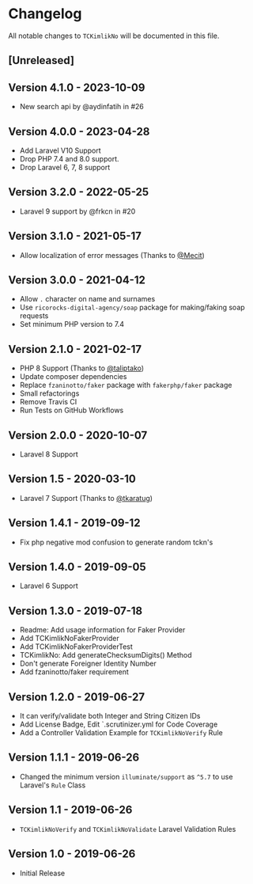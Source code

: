# Changelog

All notable changes to `TCKimlikNo` will be documented in this file.

## [Unreleased]

## Version 4.1.0 - 2023-10-09
- New search api by @aydinfatih in #26

## Version 4.0.0 - 2023-04-28
- Add Laravel V10 Support
- Drop PHP 7.4 and 8.0 support.
- Drop Laravel 6, 7, 8 support

## Version 3.2.0 - 2022-05-25
- Laravel 9 support by @frkcn in #20

## Version 3.1.0 - 2021-05-17
- Allow localization of error messages (Thanks to [@Mecit](https://github.com/Mecit))

## Version 3.0.0 - 2021-04-12
- Allow `.` character on name and surnames
- Use `ricorocks-digital-agency/soap` package for making/faking soap requests
- Set minimum PHP version to 7.4

## Version 2.1.0 - 2021-02-17

- PHP 8 Support (Thanks to [@taliptako](https://github.com/taliptako))
- Update composer dependencies
- Replace `fzaninotto/faker` package with `fakerphp/faker` package
- Small refactorings
- Remove Travis CI
- Run Tests on GitHub Workflows

## Version 2.0.0 - 2020-10-07

- Laravel 8 Support

## Version 1.5 - 2020-03-10

- Laravel 7 Support (Thanks to [@tkaratug](https://github.com/tkaratug))

## Version 1.4.1 - 2019-09-12

- Fix php negative mod confusion to generate random tckn's

## Version 1.4.0 - 2019-09-05

- Laravel 6 Support

## Version 1.3.0 - 2019-07-18

- Readme: Add usage information for Faker Provider
- Add TCKimlikNoFakerProvider
- Add TCKimlikNoFakerProviderTest
- TCKimlikNo: Add generateChecksumDigits() Method
- Don't generate Foreigner Identity Number
- Add fzaninotto/faker requirement

## Version 1.2.0 - 2019-06-27

- It can verify/validate both Integer and String Citizen IDs
- Add License Badge, Edit `.scrutinizer.yml for Code Coverage
- Add a Controller Validation Example for `TCKimlikNoVerify` Rule

## Version 1.1.1 - 2019-06-26

- Changed the minimum version `illuminate/support` as `^5.7` to use Laravel's `Rule` Class

## Version 1.1 - 2019-06-26

- `TCKimlikNoVerify` and `TCKimlikNoValidate` Laravel Validation Rules

## Version 1.0 - 2019-06-26

- Initial Release
